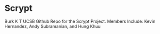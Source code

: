 # Scrypt
Burk K T UCSB Github Repo for the Scrypt Project. Members Include: Kevin Hernandez, Andy Subramanian, and Hung Khuu
